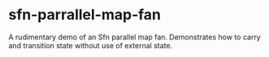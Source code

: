 # sfn-parrallel-map-fan
A rudimentary demo of an Sfn parallel map fan. Demonstrates how to carry and transition state without use of external state.
